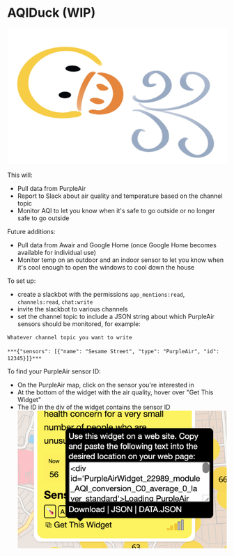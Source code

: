 # AQIDuck (WIP)
![Logo](assets/aqiduck.jpg)

This will:

* Pull data from PurpleAir
* Report to Slack about air quality and temperature based on the channel topic
* Monitor AQI to let you know when it's safe to go outside or no longer safe to go outside

Future additions:

* Pull data from Awair and Google Home (once Google Home becomes available for individual use)
* Monitor temp on an outdoor and an indoor sensor to let you know when it's cool enough to open the windows to cool down the house

To set up:

* create a slackbot with the permissions `app_mentions:read`, `channels:read`, `chat:write`
* invite the slackbot to various channels
* set the channel topic to include a JSON string about which PurpleAir sensors should be monitored, for example:
```
Whatever channel topic you want to write

***{"sensors": [{"name": "Sesame Street", "type": "PurpleAir", "id": 12345}]}***
```

To find your PurpleAir sensor ID:

* On the PurpleAir map, click on the sensor you're interested in
* At the bottom of the widget with the air quality, hover over "Get This Widget"
* The ID in the div of the widget contains the sensor ID
![How to find PurpleAir ID](assets/purple_air_id.png)

